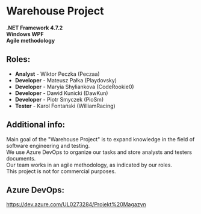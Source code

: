 # Warehouse Project<br>
**.NET Framework 4.7.2**<br>
**Windows WPF**<br>
**Agile methodology**<br>

## Roles:<br>
* **Analyst** - Wiktor Peczka (Peczaa)
* **Developer** - Mateusz Pałka (Playdovsky)
* **Developer** - Maryia Shyliankova (CodeRookie0)
* **Developer** - Dawid Kunicki (DawKun)
* **Developer** - Piotr Smyczek (PioSm)
* **Tester** - Karol Fontański (WilliamRacing)

## Additional info:<br>
Main goal of the "Warehouse Project" is to expand knowledge in the field of software engineering and testing.<br>
We use Azure DevOps to organize our tasks and store analysts and testers documents.<br>
Our team works in an agile methodology, as indicated by our roles.<br>
This project is not for commercial purposes.<br>

## Azure DevOps:<br>
https://dev.azure.com/UL0273284/Projekt%20Magazyn
